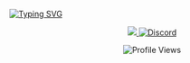 <a href="https://git.io/typing-svg"><img src="https://readme-typing-svg.demolab.com?font=Lexend&weight=600&size=48&pause=1000&color=6a329f&center=true&vCenter=true&width=1920&height=150&lines=Welcome+to+abzalliance+Github" alt="Typing SVG" /></a>
<p align="center">
  <a href="https://x.com/o7xabz">
    <img src="https://img.shields.io/twitter/follow/o7xabz">
  </a>
  <a href="https://t.me/abzalliance">
    <img src="https://img.shields.io/static/v1?logo=telegram&label=&message=Join @abzalliance&color=36393f&style=flat-square" alt="Discord">
  </a>
</p>

<p align="center">
  <img src="https://komarev.com/ghpvc/?username=zunxbt&color=brightgreen" alt="Profile Views">
</p>
